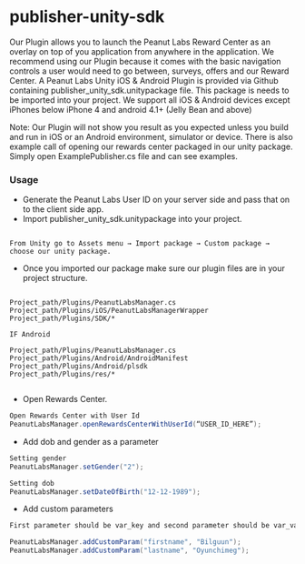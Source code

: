 # publisher-unity-sdk

Our Plugin allows you to launch the Peanut Labs Reward Center as an overlay on top of you application from anywhere in the application. We recommend using our Plugin because it comes with the basic navigation controls a user would need to go between, surveys, offers and our Reward Center.
A Peanut Labs Unity iOS & Android Plugin is provided via Github containing publisher_unity_sdk.unitypackage file. This package is needs to be imported into your project. We support all iOS & Android devices except iPhones below iPhone 4 and android 4.1+ (Jelly Bean and above)


Note: Our Plugin will not show you result as you expected unless you build and run in iOS or an Android environment, simulator or device. There is also example call of opening our rewards center packaged in our unity package. Simply open ExamplePublisher.cs file and can see examples.

### Usage

*	Generate the Peanut Labs User ID on your server side and pass that on to the client side app.
*	Import publisher_unity_sdk.unitypackage into your project.

```

From Unity go to Assets menu → Import package → Custom package → choose our unity package.

```

*	Once you imported our package make sure our plugin files are in your project structure.

```

Project_path/Plugins/PeanutLabsManager.cs
Project_path/Plugins/iOS/PeanutLabsManagerWrapper
Project_path/Plugins/SDK/*

IF Android

Project_path/Plugins/PeanutLabsManager.cs
Project_path/Plugins/Android/AndroidManifest
Project_path/Plugins/Android/plsdk
Project_path/Plugins/res/*


```

*	Open Rewards Center.

``` C#
Open Rewards Center with User Id
PeanutLabsManager.openRewardsCenterWithUserId(“USER_ID_HERE”);

```

* Add dob and gender as a parameter

``` C#
Setting gender
PeanutLabsManager.setGender("2");

Setting dob
PeanutLabsManager.setDateOfBirth("12-12-1989");

```

* Add custom parameters

``` C#
First parameter should be var_key and second parameter should be var_val

PeanutLabsManager.addCustomParam("firstname", "Bilguun");
PeanutLabsManager.addCustomParam("lastname", "Oyunchimeg");

```


